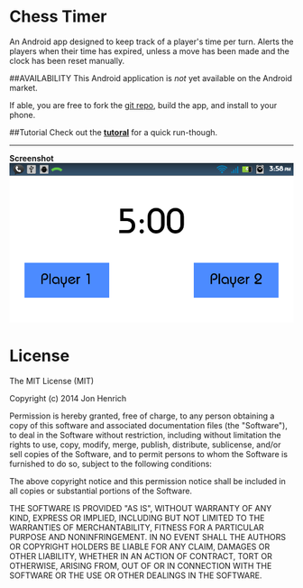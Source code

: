 Chess Timer
==========

An Android app designed to keep track of a player's time per turn. Alerts the players when their time has expired, unless a move has been made and the clock has been reset manually.

##AVAILABILITY
This Android application is *not* yet available on the Android market. 

If able, you are free to fork the [git repo](https://github.com/The13thDoc/ChessTimer), build the app, and install to your phone.

##Tutorial
Check out the **[tutoral](https://github.com/The13thDoc/ChessTimer/wiki)** for a quick run-though.

-----
**Screenshot**
![Screenshot](https://github.com/The13thDoc/ChessTimer/blob/master/chess-timer-wiki/screenshots/device-2014-05-15-155851.png?raw=true)

License
=======
The MIT License (MIT)

Copyright (c) 2014 Jon Henrich

Permission is hereby granted, free of charge, to any person obtaining a copy
of this software and associated documentation files (the "Software"), to deal
in the Software without restriction, including without limitation the rights
to use, copy, modify, merge, publish, distribute, sublicense, and/or sell
copies of the Software, and to permit persons to whom the Software is
furnished to do so, subject to the following conditions:

The above copyright notice and this permission notice shall be included in all
copies or substantial portions of the Software.

THE SOFTWARE IS PROVIDED "AS IS", WITHOUT WARRANTY OF ANY KIND, EXPRESS OR
IMPLIED, INCLUDING BUT NOT LIMITED TO THE WARRANTIES OF MERCHANTABILITY,
FITNESS FOR A PARTICULAR PURPOSE AND NONINFRINGEMENT. IN NO EVENT SHALL THE
AUTHORS OR COPYRIGHT HOLDERS BE LIABLE FOR ANY CLAIM, DAMAGES OR OTHER
LIABILITY, WHETHER IN AN ACTION OF CONTRACT, TORT OR OTHERWISE, ARISING FROM,
OUT OF OR IN CONNECTION WITH THE SOFTWARE OR THE USE OR OTHER DEALINGS IN THE
SOFTWARE.
